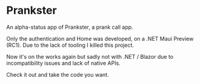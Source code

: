 # Prankster

An alpha-status app of Prankster, a prank call app.

Only the authentication and Home was developed, on a .NET Maui Preview (RC1).
Due to the lack of tooling I killed this project.

Now it's on the works again but sadly not with .NET / Blazor due to incompatibility issues and lack of native APIs.

Check it out and take the code you want.
